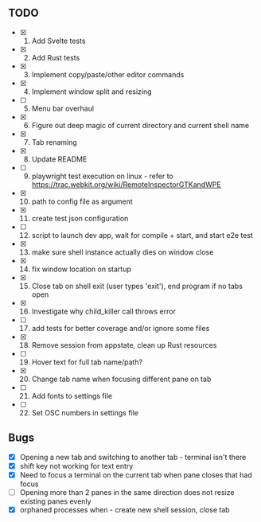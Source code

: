 ## TODO

- [x] 1. Add Svelte tests
- [x] 2. Add Rust tests
- [x] 3. Implement copy/paste/other editor commands
- [x] 4. Implement window split and resizing
- [ ] 5. Menu bar overhaul
- [x] 6. Figure out deep magic of current directory and current shell name
- [x] 7. Tab renaming
- [x] 8. Update README
- [ ] 9. playwright test execution on linux - refer to https://trac.webkit.org/wiki/RemoteInspectorGTKandWPE
- [x] 10. path to config file as argument
- [x] 11. create test json configuration
- [ ] 12. script to launch dev app, wait for compile + start, and start e2e test
- [x] 13. make sure shell instance actually dies on window close
- [x] 14. fix window location on startup
- [x] 15. Close tab on shell exit (user types 'exit'), end program if no tabs open
- [x] 16. Investigate why child_killer call throws error
- [ ] 17. add tests for better coverage and/or ignore some files
- [x] 18. Remove session from appstate, clean up Rust resources
- [ ] 19. Hover text for full tab name/path?
- [x] 20. Change tab name when focusing different pane on tab
- [ ] 21. Add fonts to settings file
- [ ] 22. Set OSC numbers in settings file

## Bugs

- [x] Opening a new tab and switching to another tab - terminal isn't there
- [x] shift key not working for text entry
- [x] Need to focus a terminal on the current tab when pane closes that had focus
- [ ] Opening more than 2 panes in the same direction does not resize existing panes evenly
- [x] orphaned processes when - create new shell session, close tab

